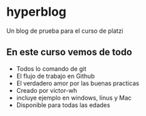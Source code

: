 # hyperblog
Un blog de prueba para el curso de platzi

## En este curso vemos de todo
* Todos lo comando de git
* El flujo de trabajo en Github
* El verdadero amor por las buenas practicas
* Creado por victor-wh
* incluye ejemplo en windows, linus y Mac
* Disponible para todas las edades
